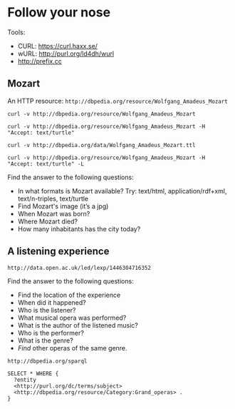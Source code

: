 # Follow your nose

Tools:

 - CURL: https://curl.haxx.se/
 - wURL: http://purl.org/ld4dh/wurl
 - http://prefix.cc

## Mozart
An HTTP resource: `http://dbpedia.org/resource/Wolfgang_Amadeus_Mozart`

```
curl -v http://dbpedia.org/resource/Wolfgang_Amadeus_Mozart
```

```
curl -v http://dbpedia.org/resource/Wolfgang_Amadeus_Mozart -H "Accept: text/turtle"
```

```
curl -v http://dbpedia.org/data/Wolfgang_Amadeus_Mozart.ttl
```

```
curl -v http://dbpedia.org/resource/Wolfgang_Amadeus_Mozart -H "Accept: text/turtle" -L
```

Find the answer to the following questions:

- In what formats is Mozart available? Try: text/html, application/rdf+xml, text/n-triples, text/turtle
- Find Mozart's image (it’s a jpg)
- When Mozart was born?
- Where Mozart died?
- How many inhabitants has the city today?

## A listening experience
```
http://data.open.ac.uk/led/lexp/1446304716352
```

Find the answer to the following questions:

- Find the location of the experience
- When did it happened?
- Who is the listener?
- What musical opera was performed?
- What is the author of the listened music?
- Who is the performer?
- What is the genre?
- *Find* other operas of the same genre.

```
http://dbpedia.org/sparql
```

```
SELECT * WHERE {
  ?entity 
  <http://purl.org/dc/terms/subject> 
  <http://dbpedia.org/resource/Category:Grand_operas> .
}
```
